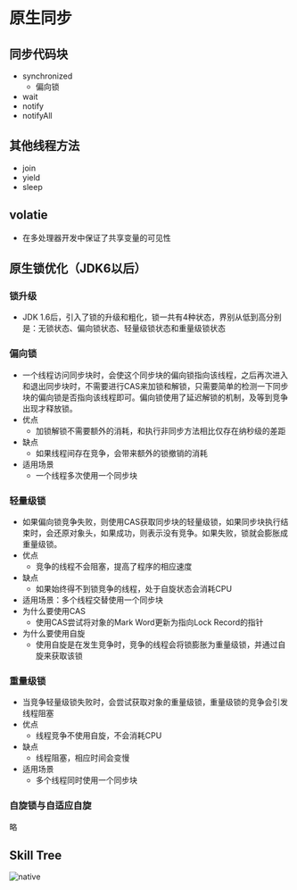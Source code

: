 # 原生同步
## 同步代码块
* synchronized
  * 偏向锁
* wait
* notify
* notifyAll
## 其他线程方法
* join
* yield
* sleep
## volatie
* 在多处理器开发中保证了共享变量的可见性
## 原生锁优化（JDK6以后）
### 锁升级
* JDK 1.6后，引入了锁的升级和粗化，锁一共有4种状态，界别从低到高分别是：无锁状态、偏向锁状态、轻量级锁状态和重量级锁状态
### 偏向锁
* 一个线程访问同步块时，会使这个同步块的偏向锁指向该线程，之后再次进入和退出同步块时，不需要进行CAS来加锁和解锁，只需要简单的检测一下同步块的偏向锁是否指向该线程即可。偏向锁使用了延迟解锁的机制，及等到竞争出现才释放锁。
* 优点
    * 加锁解锁不需要额外的消耗，和执行非同步方法相比仅存在纳秒级的差距
* 缺点
    * 如果线程间存在竞争，会带来额外的锁撤销的消耗
* 适用场景
    * 一个线程多次使用一个同步块
### 轻量级锁
* 如果偏向锁竞争失败，则使用CAS获取同步块的轻量级锁，如果同步块执行结束时，会还原对象头，如果成功，则表示没有竞争。如果失败，锁就会膨胀成重量级锁。
* 优点
    * 竞争的线程不会阻塞，提高了程序的相应速度
* 缺点
    * 如果始终得不到锁竞争的线程，处于自旋状态会消耗CPU
* 适用场景：多个线程交替使用一个同步块
* 为什么要使用CAS
    * 使用CAS尝试将对象的Mark Word更新为指向Lock Record的指针
* 为什么要使用自旋
    * 使用自旋是在发生竞争时，竞争的线程会将锁膨胀为重量级锁，并通过自旋来获取该锁
### 重量级锁
* 当竞争轻量级锁失败时，会尝试获取对象的重量级锁，重量级锁的竞争会引发线程阻塞
* 优点
    * 线程竞争不使用自旋，不会消耗CPU
* 缺点
    * 线程阻塞，相应时间会变慢
* 适用场景
    * 多个线程同时使用一个同步块
### 自旋锁与自适应自旋
略
## Skill Tree
![native](https://ws4.sinaimg.cn/large/006tNc79gy1fvrocloj48j31kw1c5nbx.jpg)
